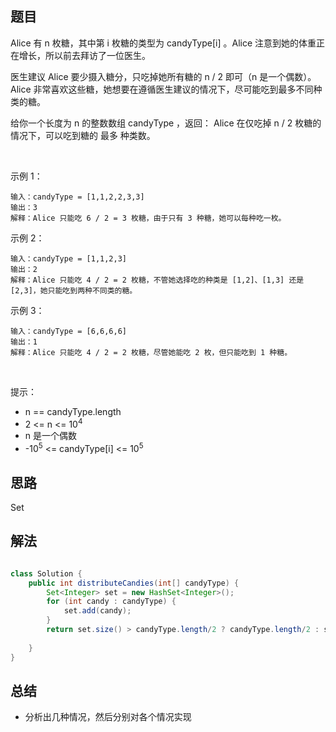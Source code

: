 
## 题目

Alice 有 n 枚糖，其中第 i 枚糖的类型为 candyType[i] 。Alice 注意到她的体重正在增长，所以前去拜访了一位医生。

医生建议 Alice 要少摄入糖分，只吃掉她所有糖的 n / 2 即可（n 是一个偶数）。Alice 非常喜欢这些糖，她想要在遵循医生建议的情况下，尽可能吃到最多不同种类的糖。

给你一个长度为 n 的整数数组 candyType ，返回： Alice 在仅吃掉 n / 2 枚糖的情况下，可以吃到糖的 最多 种类数。

 

示例 1：

    输入：candyType = [1,1,2,2,3,3]
    输出：3
    解释：Alice 只能吃 6 / 2 = 3 枚糖，由于只有 3 种糖，她可以每种吃一枚。
示例 2：

    输入：candyType = [1,1,2,3]
    输出：2
    解释：Alice 只能吃 4 / 2 = 2 枚糖，不管她选择吃的种类是 [1,2]、[1,3] 还是 [2,3]，她只能吃到两种不同类的糖。
示例 3：

    输入：candyType = [6,6,6,6]
    输出：1
    解释：Alice 只能吃 4 / 2 = 2 枚糖，尽管她能吃 2 枚，但只能吃到 1 种糖。
 

提示：

- n == candyType.length
- 2 <= n <= 10<sup>4</sup>
- n 是一个偶数
- -10<sup>5</sup> <= candyType[i] <= 10<sup>5</sup>


## 思路

Set<Integer>

## 解法
```java

class Solution {
    public int distributeCandies(int[] candyType) {
        Set<Integer> set = new HashSet<Integer>();
        for (int candy : candyType) {
            set.add(candy);
        }
        return set.size() > candyType.length/2 ? candyType.length/2 : set.size();
  
    }
}
```

## 总结

- 分析出几种情况，然后分别对各个情况实现 

